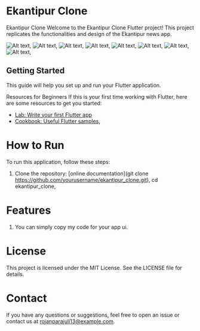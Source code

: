 # Ekantipur Clone

Ekantipur Clone
Welcome to the Ekantipur Clone Flutter project! This project replicates the functionalities and design of the Ekantipur news app.


![Alt text]('assets/readme1.jpg'),
![Alt text]('assets/readme2.jpg'),
![Alt text]('assets/readme3.jpg'),
![Alt text]('assets/readme4.jpg'),
![Alt text]('assets/readme5.jpg'),
![Alt text]('assets/readme6.jpg'),
![Alt text]('assets/readme7.jpg'),
![Alt text]('assets/readme8.jpg'),








## Getting Started

This guide will help you set up and run your Flutter application.


Resources for Beginners
If this is your first time working with Flutter, here are some resources to get you started:


- [Lab: Write your first Flutter app](https://docs.flutter.dev/get-started/codelab)
- [Cookbook: Useful Flutter samples](https://docs.flutter.dev/cookbook),

# How to Run
To run this application, follow these steps:

1. Clone the repository:
[online documentation](git clone https://github.com/yourusername/ekantipur_clone.git), cd ekantipur_clone,

# Features
1. You can simply copy my code for your app ui.

# License
This project is licensed under the MIT License. See the LICENSE file for details.

# Contact
If you have any questions or suggestions, feel free to open an issue or contact us at rojanparajuli13@example.com.

